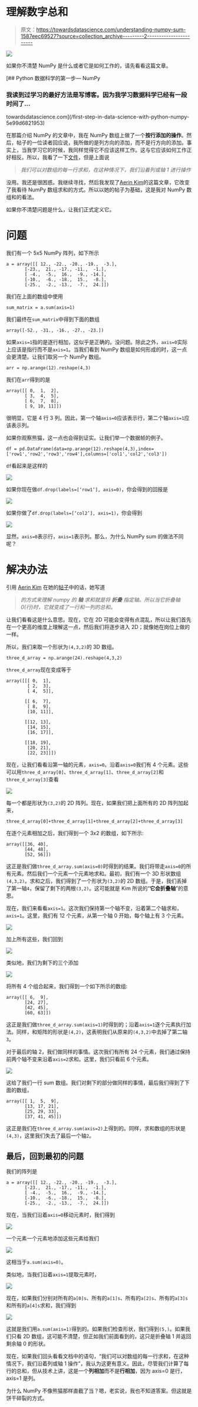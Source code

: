 # 理解数字总和

> 原文：<https://towardsdatascience.com/understanding-numpy-sum-1587eec69527?source=collection_archive---------2----------------------->

![](img/014f64ace7d153435f5fa55e8f07491b.png)

如果你不清楚 NumPy 是什么或者它是如何工作的，请先看看这篇文章。

[](/first-step-in-data-science-with-python-numpy-5e99d6821953) [## Python 数据科学的第一步— NumPy

### 我读到过学习的最好方法是写博客。因为我学习数据科学已经有一段时间了…

towardsdatascience.com](/first-step-in-data-science-with-python-numpy-5e99d6821953) 

在那篇介绍 NumPy 的文章中，我在 NumPy 数组上做了一个**按行添加的操作**。然后，帖子的一位读者回应说，我所做的是列方向的添加，而不是行方向的添加。事实上，当我学习它的时候，我同样觉得它不应该这样工作。这与它应该如何工作正好相反。所以，我看了一下[文件](https://docs.scipy.org/doc/numpy-1.10.0/glossary.html)，但是上面说

> *我们可以对数组的每一行求和，在这种情况下，我们沿着列或轴 1 进行操作*

没用。我还是很困惑。我继续寻找，然后我发现了[Aerin Kim](https://medium.com/@aerinykim/numpy-sum-axis-intuition-6eb94926a5d1)的这篇文章，它改变了我看待 NumPy 数组求和的方式。所以以她的帖子为基础，这是我对 NumPy 数组和的看法。

如果你不清楚问题是什么，让我们正式定义它。

# 问题

我们有一个 5x5 NumPy 阵列，如下所示

```
a = array([[ 12., -22., -20., -19.,  -3.],
       [-23.,  21., -17., -11.,  -1.],
       [ -4.,  -5.,  16.,  -9., -14.],
       [-10.,  -6., -18.,  15.,  -8.],
       [-25.,  -2., -13.,  -7.,  24.]])
```

我们在上面的数组中使用

```
sum_matrix = a.sum(axis=1)
```

我们最终在`sum_matrix`中得到下面的数组

```
array([-52., -31., -16., -27., -23.])
```

如果`axis=1`指的是逐行相加，这似乎是正确的。没问题。除此之外，`axis=0`实际上应该是指行而不是`axis=1`。当我们看到 NumPy 数组是如何形成的时，这一点会更清楚。让我们取另一个 NumPy 数组。

```
arr = np.arange(12).reshape(4,3)
```

我们在`arr`得到的是

```
array([[ 0,  1,  2],
       [ 3,  4,  5],
       [ 6,  7,  8],
       [ 9, 10, 11]])
```

很明显，它是 4 行 3 列。因此，第一个轴`axis=0`应该表示行，第二个轴`axis=1`应该表示列。

如果你观察熊猫，这一点也会得到证实。让我们举一个数据帧的例子。

```
df = pd.DataFrame(data=np.arange(12).reshape(4,3),index=['row1','row2','row3','row4'],columns=['col1','col2','col3'])
```

`df`看起来是这样的

![](img/2409cbfc7c6742db6576751f41a2c903.png)

如果你现在做`df.drop(labels=[‘row1’], axis=0)`，你会得到的回报是

![](img/8df92a90cea5658f7c8585b139fc5140.png)

如果你做了`df.drop(labels=[‘col2’], axis=1)`，你会得到

![](img/c029a139918b2bcd2c22ae3afff2443b.png)

显然，`axis=0`表示行，`axis=1`表示列。那么，为什么 NumPy sum 的做法不同呢？

# 解决办法

引用 [Aerin Kim](https://medium.com/@aerinykim) 在她的[帖子](https://medium.com/@aerinykim/numpy-sum-axis-intuition-6eb94926a5d1)中的话，她写道

> *的方式来理解 numpy 的* ***轴*** *求和就是将* ***折叠*** *指定轴。所以当它折叠轴 0(行)时，它就变成了一行和一列的总和。*

让我们看看这是什么意思。现在，它在 2D 可能会变得有点混乱，所以让我们首先在一个更高的维度上理解这一点，然后我们将逐步进入 2D；就像她在岗位上做的一样。

所以，我们来取一个形状为`(4,3,2)`的 3D 数组。

```
three_d_array = np.arange(24).reshape(4,3,2)
```

`three_d_array`现在变成等于

```
array([[[ 0,  1],
        [ 2,  3],
        [ 4,  5]],

       [[ 6,  7],
        [ 8,  9],
        [10, 11]],

       [[12, 13],
        [14, 15],
        [16, 17]],

       [[18, 19],
        [20, 21],
        [22, 23]]])
```

现在，让我们看看沿第一轴的元素，`axis=0`。沿着`axis=0`我们有 4 个元素。这些可以用`three_d_array[0]`、`three_d_array[1]`、`three_d_array[2]`和`three_d_array[3]`查看

![](img/cedb3fcd45c6d60753eb896774cd9e47.png)

每一个都是形状为`(3,2)`的 2D 阵列。现在，如果我们把上面所有的 2D 阵列加起来，

```
three_d_array[0]+three_d_array[1]+three_d_array[2]+three_d_array[3]
```

在逐个元素相加之后，我们得到一个 3x2 的数组，如下所示:

```
array([[36, 40],
       [44, 48],
       [52, 56]])
```

这正是我们做`three_d_array.sum(axis=0)`时得到的结果。我们将带走`axis=0`的所有元素。然后我们一个元素一个元素地求和。最初，我们有一个 3D 形状数组`(4,3,2)`。求和之后，我们得到了一个形状为`(3,2)`的 2D 数组。于是，我们丢掉了第一轴`4`，保留了剩下的两根`(3,2)`。这可能就是 Kim 所说的“**它会折叠轴**”的意思。

现在，我们来看看`axis=1`。这次我们保持第一个轴不变，沿着第二个轴求和，`axis=1`。这里，我们有 12 个元素，从第一个轴 0 开始，每个轴上有 3 个元素。

![](img/54daf3e9b789c6c26ce2f604221b1194.png)

加上所有这些，我们回到

![](img/f5a69cb9d5469315cdbe7a19493d1312.png)

类似地，我们为剩下的三个添加

![](img/fc63b8c18eba678f5109cc06a2f3532f.png)

将所有 4 个组合起来，我们得到一个如下所示的数组:

```
array([[ 6,  9],
       [24, 27],
       [42, 45],
       [60, 63]])
```

这正是我们做`three_d_array.sum(axis=1)`时得到的；沿着`axis=1`逐个元素执行加法。同样，和矩阵的形状是`(4,2)`，这表明我们从原来的`(4,3,2)`中去掉了第二轴`3`。

对于最后的轴 2，我们做同样的事情。这次我们有所有 24 个元素，我们通过保持前两个轴不变来沿着`axis=2`求和。这里，我们只看前 6 个元素。

![](img/7242bded0be3e74c1cc0584496a8981e.png)

这给了我们一行 sum 数组。我们对剩下的部分做同样的事情，最后我们得到了下面的数组，

```
array([[ 1,  5,  9],
       [13, 17, 21],
       [25, 29, 33],
       [37, 41, 45]])
```

这正是我们在`three_d_array.sum(axis=2)`上得到的。同样，求和数组的形状是`(4,3)`，这里我们失去了最后一个轴`2`。

## 最后，回到最初的问题

我们的阵列是

```
a = array([[ 12., -22., -20., -19.,  -3.],
       [-23.,  21., -17., -11.,  -1.],
       [ -4.,  -5.,  16.,  -9., -14.],
       [-10.,  -6., -18.,  15.,  -8.],
       [-25.,  -2., -13.,  -7.,  24.]])
```

现在，当我们沿着`axis=0`移动元素时，我们得到

![](img/e1f6499d533e2052992e4421ec1a5613.png)

一个元素一个元素地添加这些元素给我们

![](img/7fbae15ccc6f9d3ac8bddc73a913c125.png)

这相当于`a.sum(axis=0)`。

类似地，当我们沿着`axis=1`提取元素时，

![](img/322363e935f48c3d5d866007a80bf8bc.png)

现在，如果我们分别对所有的`a[0]s`、所有的`a[1]s`、所有的`a[2]s`、所有的`a[3]s`和所有的`a[4]s`求和，我们得到

![](img/d23fc29c4e1a4837f0c46c2526804f12.png)

这就是我们用`a.sum(axis=1)`得到的。如果我们检查形状，我们得到`(5,)`。如果我们只看 2D 数组，这可能不清楚，但正如我们前面看到的，这只是折叠轴 1 并返回剩余轴 0 的形状。

现在，如果我们回头看看文档中的语句，“我们可以对数组的每一行求和，在这种情况下，我们沿着列或轴 1 操作”，我认为这更有意义。因此，尽管我们计算了每行的总和，但从技术上讲，这是一个**列相加**而不是**行相加**，因为 axis=0 是行，axis=1 是列。

为什么 NumPy 不像熊猫那样直截了当？嗯，老实说，我也不知道答案。但这就是饼干碎裂的方式。